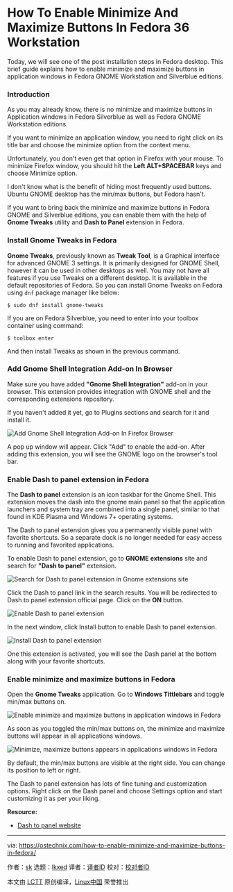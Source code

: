 [#]: subject: "How To Enable Minimize And Maximize Buttons In Fedora 36 Workstation"
[#]: via: "https://ostechnix.com/how-to-enable-minimize-and-maximize-buttons-in-fedora/"
[#]: author: "sk https://ostechnix.com/author/sk/"
[#]: collector: "lkxed"
[#]: translator: "geekpi"
[#]: reviewer: " "
[#]: publisher: " "
[#]: url: " "

How To Enable Minimize And Maximize Buttons In Fedora 36 Workstation
======
Today, we will see one of the post installation steps in Fedora desktop. This brief guide explains how to enable minimize and maximize buttons in application windows in Fedora GNOME Workstation and Silverblue editions.

### Introduction

As you may already know, there is no minimize and maximize buttons in Application windows in Fedora Silverblue as well as Fedora GNOME Workstation editions.

If you want to minimize an application window, you need to right click on its title bar and choose the minimize option from the context menu.

Unfortunately, you don't even get that option in Firefox with your mouse. To minimize Firefox window, you should hit the **Left ALT+SPACEBAR** keys and choose Minimize option.

I don't know what is the benefit of hiding most frequently used buttons. Ubuntu GNOME desktop has the min/max buttons, but Fedora hasn't.

If you want to bring back the minimize and maximize buttons in Fedora GNOME and Silverblue editions, you can enable them with the help of **Gnome Tweaks** utility and **Dash to Panel** extension in Fedora.

### Install Gnome Tweaks in Fedora

**Gnome Tweaks**, previously known as **Tweak Tool**, is a Graphical interface for advanced GNOME 3 settings. It is primarily designed for GNOME Shell, however it can be used in other desktops as well. You may not have all features if you use Tweaks on a different desktop. It is available in the default repositories of Fedora. So you can install Gnome Tweaks on Fedora using `dnf` package manager like below:

```
$ sudo dnf install gnome-tweaks
```

If you are on Fedora Silverblue, you need to enter into your toolbox container using command:

```
$ toolbox enter
```

And then install Tweaks as shown in the previous command.

### Add Gnome Shell Integration Add-on In Browser

Make sure you have added **"Gnome Shell Integration"** add-on in your browser. This extension provides integration with GNOME shell and the corresponding extensions repository.

If you haven't added it yet, go to Plugins sections and search for it and install it.

![Add Gnome Shell Integration Add-on In Firefox Browser][1]

A pop up window will appear. Click "Add" to enable the add-on. After adding this extension, you will see the GNOME logo on the browser's tool bar.

### Enable Dash to panel extension in Fedora

The **Dash to panel** extension is an icon taskbar for the Gnome Shell. This extension moves the dash into the gnome main panel so that the application launchers and system tray are combined into a single panel, similar to that found in KDE Plasma and Windows 7+ operating systems.

The Dash to panel extension gives you a permanently visible panel with favorite shortcuts. So a separate dock is no longer needed for easy access to running and favorited applications.

To enable Dash to panel extension, go to **GNOME extensions** site and search for **"Dash to panel"** extension.

![Search for Dash to panel extension in Gnome extensions site][2]

Click the Dash to panel link in the search results. You will be redirected to Dash to panel extension official page. Click on the **ON** button.

![Enable Dash to panel extension][3]

In the next window, click Install button to enable Dash to panel extension.

![Install Dash to panel extension][4]

One this extension is activated, you will see the Dash panel at the bottom along with your favorite shortcuts.

### Enable minimize and maximize buttons in Fedora

Open the **Gnome Tweaks** application. Go to **Windows Tittlebars** and toggle min/max buttons on.

![Enable minimize and maximize buttons in application windows in Fedora][5]

As soon as you toggled the min/max buttons on, the minimize and maximize buttons will appear in all applications windows.

![Minimize, maximize buttons appears in applications windows in Fedora][6]

By default, the min/max buttons are visible at the right side. You can change its position to left or right.

The Dash to panel extension has lots of fine tuning and customization options. Right click on the Dash panel and choose Settings option and start customizing it as per your liking.

**Resource:**

* [Dash to panel website][7]

--------------------------------------------------------------------------------

via: https://ostechnix.com/how-to-enable-minimize-and-maximize-buttons-in-fedora/

作者：[sk][a]
选题：[lkxed][b]
译者：[译者ID](https://github.com/译者ID)
校对：[校对者ID](https://github.com/校对者ID)

本文由 [LCTT](https://github.com/LCTT/TranslateProject) 原创编译，[Linux中国](https://linux.cn/) 荣誉推出

[a]: https://ostechnix.com/author/sk/
[b]: https://github.com/lkxed
[1]: https://ostechnix.com/wp-content/uploads/2022/05/Add-Gnome-Shell-Integration-Add-on-In-Firefox-Browser.png
[2]: https://ostechnix.com/wp-content/uploads/2021/01/Search-for-Dash-to-panel-extension-in-Gnome-extensions-site.png
[3]: https://ostechnix.com/wp-content/uploads/2021/01/Enable-Dash-to-panel-extension.png
[4]: https://ostechnix.com/wp-content/uploads/2021/01/Install-Dash-to-panel-extension.png
[5]: https://ostechnix.com/wp-content/uploads/2021/01/Enable-Minimize-And-Maximize-Buttons-In-Application-Windows-In-Fedora.png
[6]: https://ostechnix.com/wp-content/uploads/2021/01/Minimize-maximize-buttons-appears-in-applications-windows-in-Fedora.png
[7]: https://extensions.gnome.org/extension/1160/dash-to-panel/
